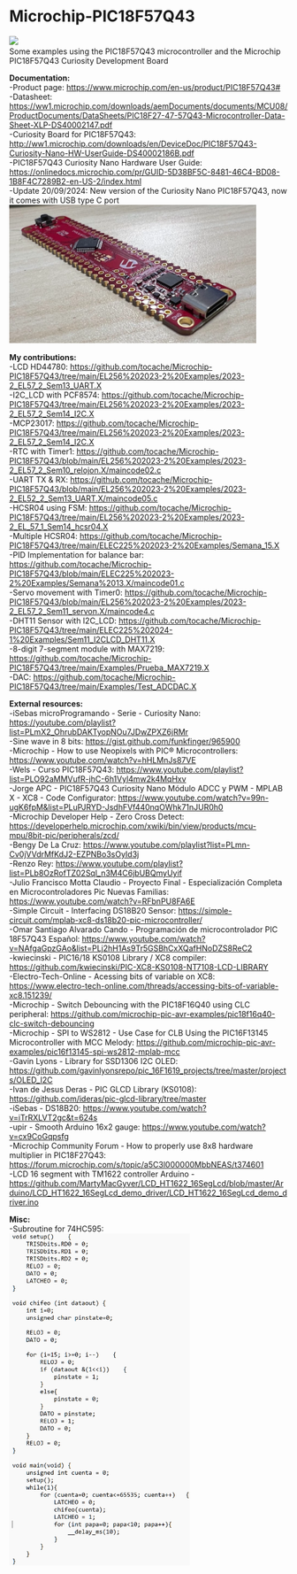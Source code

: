# Microchip-PIC18F57Q43
<img src="Curiosity PIC18F57Q43.jpg"><br>
Some examples using the PIC18F57Q43 microcontroller and the Microchip PIC18F57Q43 Curiosity Development Board

<b>Documentation:</b><br>
-Product page: https://www.microchip.com/en-us/product/PIC18F57Q43#<br>
-Datasheet: https://ww1.microchip.com/downloads/aemDocuments/documents/MCU08/ProductDocuments/DataSheets/PIC18F27-47-57Q43-Microcontroller-Data-Sheet-XLP-DS40002147.pdf<br>
-Curiosity Board for PIC18F57Q43: http://ww1.microchip.com/downloads/en/DeviceDoc/PIC18F57Q43-Curiosity-Nano-HW-UserGuide-DS40002186B.pdf<br>
-PIC18F57Q43 Curiosity Nano Hardware User Guide: https://onlinedocs.microchip.com/pr/GUID-5D38BF5C-8481-46C4-BD08-1B8F4C7289B2-en-US-2/index.html<br>
-Update 20/09/2024: New version of the Curiosity Nano PIC18F57Q43, now it comes with USB type C port
<img src="Screenshot 2024-10-09 001459.png" height="250"><br>

<b>My contributions:</b><br>
-LCD HD44780: https://github.com/tocache/Microchip-PIC18F57Q43/tree/main/EL256%202023-2%20Examples/2023-2_EL57_2_Sem13_UART.X<br>
-I2C_LCD with PCF8574: https://github.com/tocache/Microchip-PIC18F57Q43/tree/main/EL256%202023-2%20Examples/2023-2_EL57_2_Sem14_I2C.X<br>
-MCP23017: https://github.com/tocache/Microchip-PIC18F57Q43/tree/main/EL256%202023-2%20Examples/2023-2_EL57_2_Sem14_I2C.X<br>
-RTC with Timer1: https://github.com/tocache/Microchip-PIC18F57Q43/blob/main/EL256%202023-2%20Examples/2023-2_EL57_2_Sem10_relojon.X/maincode02.c<br>
-UART TX & RX: https://github.com/tocache/Microchip-PIC18F57Q43/blob/main/EL256%202023-2%20Examples/2023-2_EL52_2_Sem13_UART.X/maincode05.c<br>
-HCSR04 using FSM: https://github.com/tocache/Microchip-PIC18F57Q43/tree/main/EL256%202023-2%20Examples/2023-2_EL_57_1_Sem14_hcsr04.X<br>
-Multiple HCSR04: https://github.com/tocache/Microchip-PIC18F57Q43/tree/main/ELEC225%202023-2%20Examples/Semana_15.X<br>
-PID Implementation for balance bar: https://github.com/tocache/Microchip-PIC18F57Q43/blob/main/ELEC225%202023-2%20Examples/Semana%2013.X/maincode01.c<br>
-Servo movement with Timer0: https://github.com/tocache/Microchip-PIC18F57Q43/blob/main/EL256%202023-2%20Examples/2023-2_EL57_2_Sem11_servon.X/maincode4.c<br>
-DHT11 Sensor with I2C_LCD: https://github.com/tocache/Microchip-PIC18F57Q43/tree/main/ELEC225%202024-1%20Examples/Sem11_I2CLCD_DHT11.X<br>
-8-digit 7-segment module with MAX7219: https://github.com/tocache/Microchip-PIC18F57Q43/tree/main/Examples/Prueba_MAX7219.X<br>
-DAC: https://github.com/tocache/Microchip-PIC18F57Q43/tree/main/Examples/Test_ADCDAC.X

<b>External resources:</b><br>
-iSebas microProgramando - Serie - Curiosity Nano: https://youtube.com/playlist?list=PLmX2_OhrubDAKTyopNOu7JDwZPXZ6jRMr<br>
-Sine wave in 8 bits: https://gist.github.com/funkfinger/965900<br>
-Microchip - How to use Neopixels with PIC® Microcontrollers: https://www.youtube.com/watch?v=hHLMnJs87VE<br>
-Wels - Curso PIC18F57Q43: https://www.youtube.com/playlist?list=PLO92aMMVufR-jhC-6h1Vyl4mw2k4MqHxv<br>
-Jorge APC - PIC18F57Q43 Curiosity Nano Módulo ADCC y PWM - MPLAB X - XC8 - Code Configurator: https://www.youtube.com/watch?v=99n-ugK6fpM&list=PLuPJRYD-JsdhFVf440nqOWhk71nJUR0h0<br>
-Microchip Developer Help - Zero Cross Detect: https://developerhelp.microchip.com/xwiki/bin/view/products/mcu-mpu/8bit-pic/peripherals/zcd/<br>
-Bengy De La Cruz: https://www.youtube.com/playlist?list=PLmn-Cv0jVVdrMfKdJ2-EZPNBo3sOyId3j<br>
-Renzo Rey: https://www.youtube.com/playlist?list=PLb8OzRofTZ02Sql_n3M4C6jbUBQmyUyif<br>
-Julio Francisco Motta Claudio - Proyecto Final - Especialización Completa en Microcontroladores Pic Nuevas Familias: https://www.youtube.com/watch?v=RFbnPU8FA6E<br>
-Simple Circuit - Interfacing DS18B20 Sensor: https://simple-circuit.com/mplab-xc8-ds18b20-pic-microcontroller/<br>
-Omar Santiago Alvarado Cando - Programación de microcontrolador PIC 18F57Q43 Español: https://www.youtube.com/watch?v=NAfgaGpzGAo&list=PLj2hH1As9Tr5GSBhCxXQafHNoDZS8ReC2<br>
-kwiecinski - PIC16/18 KS0108 Library / XC8 compiler: https://github.com/kwiecinski/PIC-XC8-KS0108-NT7108-LCD-LIBRARY<br>
-Electro-Tech-Online - Acessing bits of variable on XC8: https://www.electro-tech-online.com/threads/accessing-bits-of-variable-xc8.151239/<br>
-Microchip - Switch Debouncing with the PIC18F16Q40 using CLC peripheral: https://github.com/microchip-pic-avr-examples/pic18f16q40-clc-switch-debouncing<br>
-Microchip - SPI to WS2812 - Use Case for CLB Using the PIC16F13145 Microcontroller with MCC Melody: https://github.com/microchip-pic-avr-examples/pic16f13145-spi-ws2812-mplab-mcc<br>
-Gavin Lyons - Library for SSD1306 I2C OLED: https://github.com/gavinlyonsrepo/pic_16F1619_projects/tree/master/projects/OLED_I2C<br>
-Ivan de Jesus Deras - PIC GLCD Library (KS0108): https://github.com/ideras/pic-glcd-library/tree/master<br> 
-iSebas - DS18B20: https://www.youtube.com/watch?v=iTrRXLVT2gc&t=624s<br>
-upir - Smooth Arduino 16x2 gauge: https://www.youtube.com/watch?v=cx9CoGqpsfg<br>
-Microchip Community Forum - How to properly use 8x8 hardware multiplier in PIC18F27Q43: https://forum.microchip.com/s/topic/a5C3l000000MbbNEAS/t374601<br>
-LCD 16 segment with TM1622 controller Arduino - https://github.com/MartyMacGyver/LCD_HT1622_16SegLcd/blob/master/Arduino/LCD_HT1622_16SegLcd_demo_driver/LCD_HT1622_16SegLcd_demo_driver.ino<br>

<b>Misc:</b><br>
-Subroutine for 74HC595:<br>
<img src="Screenshot 2024-10-07 165540.png" height="600"><br>
